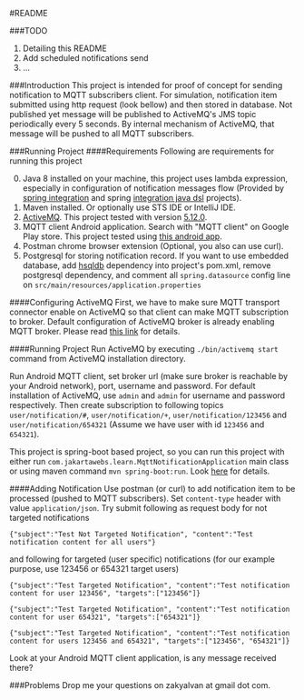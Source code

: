 #README

###TODO

1. Detailing this README
2. Add scheduled notifications send
3. ...

###Introduction
This project is intended for proof of concept for sending notification to MQTT subscribers client. For simulation, notification item submitted using http request (look bellow) and then stored in database. Not published yet message will be published to ActiveMQ's JMS topic periodically every 5 seconds. By internal mechanism of ActiveMQ, that message will be pushed to all MQTT subscribers.

###Running Project
####Requirements
Following are requirements for running this project

0. Java 8 installed on your machine, this project uses lambda expression, especially in configuration of notification messages flow (Provided by [spring integration](http://projects.spring.io/spring-integration/) and spring [integration java dsl](https://github.com/spring-projects/spring-integration-java-dsl/wiki/Spring-Integration-Java-DSL-Reference) projects).
1. Maven installed. Or optionally use STS IDE or IntelliJ IDE.
2. [ActiveMQ](http://activemq.apache.org). This project tested with version [5.12.0](http://activemq.apache.org/activemq-5120-release.html).
3. MQTT client Android application. Search with "MQTT client" on Google Play store. This project tested using [this android app](https://play.google.com/store/apps/details?id=com.deepeshc.mqttrec).
4. Postman chrome browser extension (Optional, you also can use curl).
5. Postgresql for storing notification record. If you want to use embedded database, add [hsqldb](http://mvnrepository.com/artifact/org.hsqldb/hsqldb/2.3.3) dependency into project's pom.xml, remove postgresql dependency, and comment all ```spring.datasource``` config line on ```src/main/resources/application.properties```

####Configuring ActiveMQ
First, we have to make sure MQTT transport connector enable on ActiveMQ so that client can make MQTT subscription to broker. Default configuration of ActiveMQ broker is already enabling MQTT broker. Please read [this link](http://activemq.apache.org/mqtt.html) for details.

####Running Project
Run ActiveMQ by executing ```./bin/activemq start``` command from ActiveMQ installation directory.

Run Android MQTT client, set broker url (make sure broker is reachable by your Android network), port, username and password. For default installation of ActiveMQ, use ```admin``` and ```admin``` for username and password respectively. Then create subscription to following topics ```user/notification/#```, ```user/notification/+```, ```user/notification/123456``` and ```user/notification/654321``` (Assume we have user with id ```123456``` and ```654321```).

This project is spring-boot based project, so you can run this project with either run ```com.jakartawebs.learn.MqttNotificationApplication``` main class or using maven command ```mvn spring-boot:run```. Look [here](http://docs.spring.io/spring-boot/docs/current/reference/html/using-boot-running-your-application.html) for details.

####Adding Notification
Use postman (or curl) to add notification item to be processed (pushed to MQTT subscribers). Set ```content-type``` header with value ```application/json```. Try submit following as request body for not targeted notifications

```
{"subject":"Test Not Targeted Notification", "content":"Test notification content for all users"}
```

and following for targeted (user specific) notifications (for our example purpose, use 123456 or 654321 target users)

```
{"subject":"Test Targeted Notification", "content":"Test notification content for user 123456", "targets":["123456"]}
```

```
{"subject":"Test Targeted Notification", "content":"Test notification content for user 654321", "targets":["654321"]}
```

```
{"subject":"Test Targeted Notification", "content":"Test notification content for users 123456 and 654321", "targets":["123456", "654321"]}
```

Look at your Android MQTT client application, is any message received there?

###Problems
Drop me your questions on zakyalvan at gmail dot com.